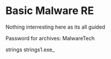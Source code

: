 # Basic Malware RE

Nothing interresting here as its all guided

Password for archives: MalwareTech

strings strings1.exe\_
